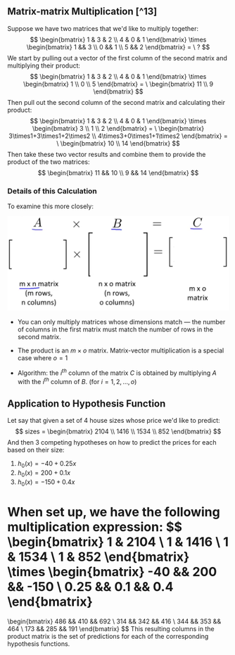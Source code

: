 ## Matrix-matrix Multiplication [^13]

Suppose we have two matrices that we'd like to multiply together:
$$
\begin{bmatrix}
1 & 3 & 2 \\
4 & 0 & 1
\end{bmatrix}
\times
\begin{bmatrix}
1 && 3 \\
0 && 1 \\
5 && 2
\end{bmatrix}
= \ ?
$$
We start by pulling out a vector of the first column of the second matrix and multiplying their product:
$$
\begin{bmatrix}
1 & 3 & 2 \\
4 & 0 & 1
\end{bmatrix}
\times
\begin{bmatrix}
1 \\
0 \\
5
\end{bmatrix}
= \ 
\begin{bmatrix}
11 \\
9
\end{bmatrix}
$$
Then pull out the second column of the second matrix and calculating their product:
$$
\begin{bmatrix}
1 & 3 & 2 \\
4 & 0 & 1
\end{bmatrix}
\times
\begin{bmatrix}
3 \\
1 \\
2
\end{bmatrix}
= \ 
\begin{bmatrix}
3\times1+3\times1+2\times2 \\
4\times3+0\times1+1\times2
\end{bmatrix}
= \ 
\begin{bmatrix}
10 \\
14
\end{bmatrix}
$$
Then take these two vector results and combine them to provide the product of the two matrices:
$$
\begin{bmatrix}
11 && 10 \\
9 && 14
\end{bmatrix}
$$

### Details of this Calculation

To examine this more closely:

![](04-linear-algebra-matrix-multiplication.assets/image-20210228211211776.png)

* You can only multiply matrices whose dimensions match — the number of columns in the first matrix must match the number of rows in the second matrix.
* The product is an $m \times o$ matrix. Matrix-vector multiplication is a special case where $o = 1$

* Algorithm: the $i^{th}$ column of the matrix $C$ is obtained by multiplying $A$ with the $i^{th}$ column of $B$. (for $i=1,2,…,o$)

## Application to Hypothesis Function

Let say that given a set of 4 house sizes whose price we'd like to predict:
$$
sizes = 
\begin{bmatrix}
    2104 \\
    1416 \\
    1534 \\
     852
\end{bmatrix}
$$
And then 3 competing hypotheses on how to predict the prices for each based on their size:

1. $h_{0}(x) = -40 + 0.25x$
2. $h_{0}(x) = 200 + 0.1x$
3. $h_{0}(x) = -150 + 0.4x$

When set up, we have the following multiplication expression:
$$
\begin{bmatrix}
    1 & 2104 \\
    1 & 1416 \\
    1 & 1534 \\
    1 &  852
\end{bmatrix}
\times
\begin{bmatrix}
-40 && 200 && -150 \\
0.25 && 0.1 && 0.4
\end{bmatrix}
=
\begin{bmatrix}
486 && 410 && 692 \\
314 && 342 && 416 \\
344 && 353 && 464 \\
173 && 285 && 191
\end{bmatrix}
$$
This resulting columns in the product matrix is the set of predictions for each of the corresponding hypothesis functions. 